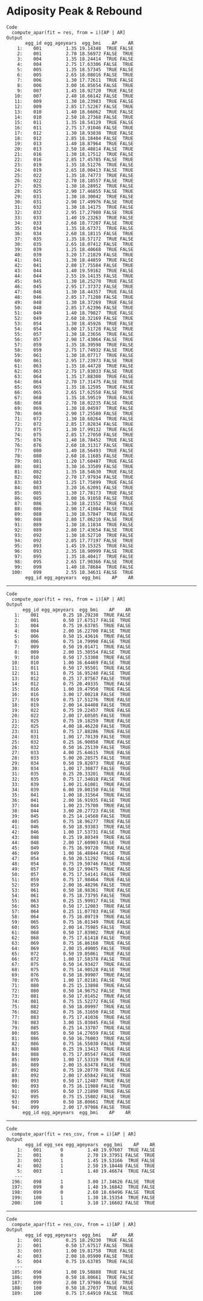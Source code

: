 # Adiposity Peak & Rebound

    Code
      compute_apar(fit = res, from = i)[AP | AR]
    Output
           egg_id egg_ageyears  egg_bmi    AP    AR
        1:    001         1.35 19.14348  TRUE FALSE
        2:    001         2.70 18.56972 FALSE  TRUE
        3:    004         1.35 18.24414  TRUE FALSE
        4:    004         2.75 17.63306 FALSE  TRUE
        5:    005         1.35 18.57345  TRUE FALSE
        6:    005         2.65 18.08016 FALSE  TRUE
        7:    006         1.30 17.72611  TRUE FALSE
        8:    006         3.00 16.85654 FALSE  TRUE
        9:    007         1.45 18.92720  TRUE FALSE
       10:    007         2.40 18.66142 FALSE  TRUE
       11:    009         1.30 18.23983  TRUE FALSE
       12:    009         2.85 17.52267 FALSE  TRUE
       13:    010         1.40 18.66062  TRUE FALSE
       14:    010         2.50 18.27368 FALSE  TRUE
       15:    011         1.35 18.54129  TRUE FALSE
       16:    011         2.75 17.91046 FALSE  TRUE
       17:    012         1.30 18.93838  TRUE FALSE
       18:    012         2.85 18.18404 FALSE  TRUE
       19:    013         1.40 18.87964  TRUE FALSE
       20:    013         2.50 18.48814 FALSE  TRUE
       21:    016         1.30 18.17512  TRUE FALSE
       22:    016         2.85 17.45785 FALSE  TRUE
       23:    019         1.35 18.51276  TRUE FALSE
       24:    019         2.65 18.00413 FALSE  TRUE
       25:    022         1.35 18.74773  TRUE FALSE
       26:    022         2.70 18.18557 FALSE  TRUE
       27:    025         1.30 18.28952  TRUE FALSE
       28:    025         2.90 17.46855 FALSE  TRUE
       29:    031         1.30 18.30042  TRUE FALSE
       30:    031         2.90 17.49976 FALSE  TRUE
       31:    032         1.30 18.14175  TRUE FALSE
       32:    032         2.95 17.27980 FALSE  TRUE
       33:    033         1.40 19.23263  TRUE FALSE
       34:    033         2.60 18.77207 FALSE  TRUE
       35:    034         1.35 18.67371  TRUE FALSE
       36:    034         2.60 18.18115 FALSE  TRUE
       37:    035         1.35 18.57172  TRUE FALSE
       38:    035         2.65 18.07412 FALSE  TRUE
       39:    039         1.25 18.40668  TRUE FALSE
       40:    039         3.20 17.21829 FALSE  TRUE
       41:    041         1.30 18.44859  TRUE FALSE
       42:    041         2.80 17.75584 FALSE  TRUE
       43:    044         1.40 19.59162  TRUE FALSE
       44:    044         2.55 19.14135 FALSE  TRUE
       45:    045         1.30 18.25270  TRUE FALSE
       46:    045         2.95 17.37372 FALSE  TRUE
       47:    046         1.30 18.44357  TRUE FALSE
       48:    046         2.85 17.71208 FALSE  TRUE
       49:    048         1.30 18.37269  TRUE FALSE
       50:    048         2.85 17.62396 FALSE  TRUE
       51:    049         1.40 18.79827  TRUE FALSE
       52:    049         2.60 18.32169 FALSE  TRUE
       53:    054         1.30 18.45926  TRUE FALSE
       54:    054         3.00 17.51728 FALSE  TRUE
       55:    057         1.30 18.23656  TRUE FALSE
       56:    057         2.90 17.43064 FALSE  TRUE
       57:    059         1.35 18.39598  TRUE FALSE
       58:    059         2.75 17.74932 FALSE  TRUE
       59:    061         1.30 18.07717  TRUE FALSE
       60:    061         2.95 17.23973 FALSE  TRUE
       61:    063         1.35 18.44728  TRUE FALSE
       62:    063         2.75 17.83033 FALSE  TRUE
       63:    064         1.35 17.88300  TRUE FALSE
       64:    064         2.70 17.31475 FALSE  TRUE
       65:    065         1.35 18.12595  TRUE FALSE
       66:    065         2.65 17.62558 FALSE  TRUE
       67:    068         1.35 18.59519  TRUE FALSE
       68:    068         2.70 18.02235 FALSE  TRUE
       69:    069         1.30 18.04597  TRUE FALSE
       70:    069         2.90 17.25580 FALSE  TRUE
       71:    072         1.30 18.60264  TRUE FALSE
       72:    072         2.85 17.82834 FALSE  TRUE
       73:    075         1.30 17.99132  TRUE FALSE
       74:    075         2.85 17.27050 FALSE  TRUE
       75:    076         1.40 18.78452  TRUE FALSE
       76:    076         2.60 18.31317 FALSE  TRUE
       77:    080         1.40 18.56493  TRUE FALSE
       78:    080         2.60 18.11685 FALSE  TRUE
       79:    081         1.20 17.60487  TRUE FALSE
       80:    081         3.30 16.33509 FALSE  TRUE
       81:    082         1.35 18.54630  TRUE FALSE
       82:    082         2.70 17.97934 FALSE  TRUE
       83:    083         1.25 17.75899  TRUE FALSE
       84:    083         3.20 16.62091 FALSE  TRUE
       85:    085         1.30 17.78173  TRUE FALSE
       86:    085         3.00 16.91058 FALSE  TRUE
       87:    086         1.30 18.21552  TRUE FALSE
       88:    086         2.90 17.41084 FALSE  TRUE
       89:    088         1.30 18.57847  TRUE FALSE
       90:    088         2.80 17.86210 FALSE  TRUE
       91:    089         1.30 18.11834  TRUE FALSE
       92:    089         2.80 17.43654 FALSE  TRUE
       93:    092         1.30 18.52710  TRUE FALSE
       94:    092         2.85 17.77197 FALSE  TRUE
       95:    093         1.45 19.15325  TRUE FALSE
       96:    093         2.35 18.90999 FALSE  TRUE
       97:    095         1.35 18.40417  TRUE FALSE
       98:    095         2.65 17.90366 FALSE  TRUE
       99:    099         1.40 18.78684  TRUE FALSE
      100:    099         2.55 18.34631 FALSE  TRUE
           egg_id egg_ageyears  egg_bmi    AP    AR

---

    Code
      compute_apar(fit = res, from = i)[AP | AR]
    Output
          egg_id egg_ageyears  egg_bmi    AP    AR
       1:    001         0.25 18.29230  TRUE FALSE
       2:    001         0.50 17.67517 FALSE  TRUE
       3:    004         0.75 19.63785  TRUE FALSE
       4:    004         2.00 16.22700 FALSE  TRUE
       5:    006         0.50 15.43616  TRUE FALSE
       6:    006         0.75 14.79990 FALSE  TRUE
       7:    009         0.50 19.01471  TRUE FALSE
       8:    009         2.00 15.30554 FALSE  TRUE
       9:    010         0.50 17.53308  TRUE FALSE
      10:    010         1.00 16.64469 FALSE  TRUE
      11:    011         0.50 17.95501  TRUE FALSE
      12:    011         0.75 16.95240 FALSE  TRUE
      13:    012         0.25 17.87567 FALSE  TRUE
      14:    012         0.75 20.49335  TRUE FALSE
      15:    016         1.00 19.47950  TRUE FALSE
      16:    016         3.00 17.00218 FALSE  TRUE
      17:    019         0.75 17.51276  TRUE FALSE
      18:    019         2.00 14.84408 FALSE  TRUE
      19:    022         0.75 19.22457  TRUE FALSE
      20:    022         2.00 17.60505 FALSE  TRUE
      21:    025         0.75 19.18259  TRUE FALSE
      22:    025         4.00 18.46220 FALSE  TRUE
      23:    031         0.75 17.88286  TRUE FALSE
      24:    031         1.00 17.70139 FALSE  TRUE
      25:    032         0.25 16.90858  TRUE FALSE
      26:    032         0.50 16.25139 FALSE  TRUE
      27:    033         4.00 25.64615  TRUE FALSE
      28:    033         5.00 20.28575 FALSE  TRUE
      29:    034         0.50 19.82073  TRUE FALSE
      30:    034         1.00 17.30877 FALSE  TRUE
      31:    035         0.25 20.33201  TRUE FALSE
      32:    035         0.75 17.34018 FALSE  TRUE
      33:    039         1.00 21.61081  TRUE FALSE
      34:    039         6.00 19.00150 FALSE  TRUE
      35:    041         1.00 18.31564  TRUE FALSE
      36:    041         2.00 16.91935 FALSE  TRUE
      37:    044         1.00 23.75700  TRUE FALSE
      38:    044         3.00 20.27723 FALSE  TRUE
      39:    045         0.25 14.14560 FALSE  TRUE
      40:    045         0.75 18.96277  TRUE FALSE
      41:    046         0.50 18.93383  TRUE FALSE
      42:    046         1.00 17.53731 FALSE  TRUE
      43:    048         0.25 19.80349  TRUE FALSE
      44:    048         2.00 17.60903 FALSE  TRUE
      45:    049         0.75 16.99720  TRUE FALSE
      46:    049         1.00 16.48844 FALSE  TRUE
      47:    054         0.50 20.51292  TRUE FALSE
      48:    054         0.75 19.50746 FALSE  TRUE
      49:    057         0.50 17.99475  TRUE FALSE
      50:    057         0.75 17.54141 FALSE  TRUE
      51:    059         0.75 17.98464  TRUE FALSE
      52:    059         2.00 16.48296 FALSE  TRUE
      53:    061         0.50 18.98361  TRUE FALSE
      54:    061         0.75 18.73795 FALSE  TRUE
      55:    063         0.25 15.99917 FALSE  TRUE
      56:    063         0.50 17.12083  TRUE FALSE
      57:    064         0.25 11.07783 FALSE  TRUE
      58:    064         0.75 16.09719  TRUE FALSE
      59:    065         0.75 16.01349  TRUE FALSE
      60:    065         2.00 14.75985 FALSE  TRUE
      61:    068         0.50 17.83902  TRUE FALSE
      62:    068         0.75 17.61418 FALSE  TRUE
      63:    069         0.75 16.86160  TRUE FALSE
      64:    069         2.00 15.49005 FALSE  TRUE
      65:    072         0.50 19.05061  TRUE FALSE
      66:    072         1.00 17.58378 FALSE  TRUE
      67:    075         0.50 14.93427  TRUE FALSE
      68:    075         0.75 14.90528 FALSE  TRUE
      69:    076         0.50 18.99907  TRUE FALSE
      70:    076         1.00 17.02181 FALSE  TRUE
      71:    080         0.25 15.13898  TRUE FALSE
      72:    080         0.50 14.96752 FALSE  TRUE
      73:    081         0.50 17.01452  TRUE FALSE
      74:    081         0.75 15.52272 FALSE  TRUE
      75:    082         0.50 18.09997  TRUE FALSE
      76:    082         0.75 16.31650 FALSE  TRUE
      77:    083         0.75 17.41036  TRUE FALSE
      78:    083         3.00 15.03045 FALSE  TRUE
      79:    085         0.25 14.33707  TRUE FALSE
      80:    085         0.50 14.27659 FALSE  TRUE
      81:    086         0.50 16.76003  TRUE FALSE
      82:    086         0.75 16.55030 FALSE  TRUE
      83:    088         0.25 19.13413  TRUE FALSE
      84:    088         0.75 17.05547 FALSE  TRUE
      85:    089         1.00 17.53319  TRUE FALSE
      86:    089         2.00 15.63478 FALSE  TRUE
      87:    092         0.75 19.20770  TRUE FALSE
      88:    092         2.00 17.65842 FALSE  TRUE
      89:    093         0.50 17.12487  TRUE FALSE
      90:    093         0.75 16.11980 FALSE  TRUE
      91:    095         0.50 17.21890  TRUE FALSE
      92:    095         0.75 15.15802 FALSE  TRUE
      93:    099         0.50 18.80661  TRUE FALSE
      94:    099         2.00 17.97986 FALSE  TRUE
          egg_id egg_ageyears  egg_bmi    AP    AR

---

    Code
      compute_apar(fit = res_cov, from = i)[AP | AR]
    Output
           egg_id egg_sex egg_ageyears  egg_bmi    AP    AR
        1:    001       0         1.40 19.97607  TRUE FALSE
        2:    001       0         2.70 19.37951 FALSE  TRUE
        3:    002       1         1.45 19.53166  TRUE FALSE
        4:    002       1         2.50 19.18448 FALSE  TRUE
        5:    003       1         1.40 19.46674  TRUE FALSE
       ---                                                 
      196:    098       1         3.00 17.34626 FALSE  TRUE
      197:    099       0         1.40 19.16842  TRUE FALSE
      198:    099       0         2.60 18.69496 FALSE  TRUE
      199:    100       1         1.30 18.15354  TRUE FALSE
      200:    100       1         3.10 17.16602 FALSE  TRUE

---

    Code
      compute_apar(fit = res_cov, from = i)[AP | AR]
    Output
           egg_id egg_ageyears  egg_bmi    AP    AR
        1:    001         0.25 18.29230  TRUE FALSE
        2:    001         0.50 17.67517 FALSE  TRUE
        3:    003         1.00 19.81758  TRUE FALSE
        4:    003         2.00 18.05900 FALSE  TRUE
        5:    004         0.75 19.63785  TRUE FALSE
       ---                                         
      185:    098         1.00 19.58888  TRUE FALSE
      186:    099         0.50 18.80661  TRUE FALSE
      187:    099         2.00 17.97986 FALSE  TRUE
      188:    100         0.50 18.27037  TRUE FALSE
      189:    100         0.75 17.64910 FALSE  TRUE

